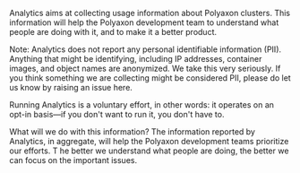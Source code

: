 Analytics aims at collecting usage information about Polyaxon clusters.
This information will help the Polyaxon development team to understand what people are doing with it,
and to make it a better product.

Note: Analytics does not report any personal identifiable information (PII).
Anything that might be identifying, including IP addresses, container images, and object names are anonymized.
We take this very seriously.
If you think something we are collecting might be considered PII, please do let us know by raising an issue here.

Running Analytics is a voluntary effort, in other words: it operates on an opt-in basis—if you don't want to run it, you don't have to.

What will we do with this information?
The information reported by Analytics, in aggregate,
will help the Polyaxon development teams prioritize our efforts. T
he better we understand what people are doing, the better we can focus on the important issues.

